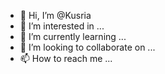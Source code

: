 - 👋 Hi, I’m @Kusria
- 👀 I’m interested in ...
- 🌱 I’m currently learning ...
- 💞️ I’m looking to collaborate on ...
- 📫 How to reach me ...

<!---
Kusria/Kusria is a ✨ special ✨ repository because its `README.md` (this file) appears on your GitHub profile.
You can click the Preview link to take a look at your changes.
--->
